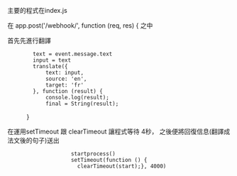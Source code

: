 
主要的程式在index.js

在 app.post('/webhook/', function (req, res) { 之中

首先先進行翻譯

            text = event.message.text
            input = text
            translate({
                text: input,
                source: 'en',
                target: 'fr'
            }, function (result) {
                console.log(result);
                final = String(result);
            }
 
 在運用setTimeout 跟 clearTimeout 讓程式等待 4秒，
 之後便將回復信息(翻譯成法文後的句子)送出
 
                        startprocess()
                        setTimeout(function () {
                          clearTimeout(start);}, 4000)
